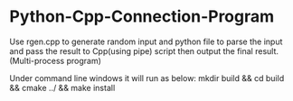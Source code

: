 # Python-Cpp-Connection-Program
Use rgen.cpp to generate random input and python file to parse the input and pass the result to Cpp(using pipe) script then output the final result.(Multi-process program)

Under command line windows it will run as below:
mkdir build && cd build && cmake ../ && make install
